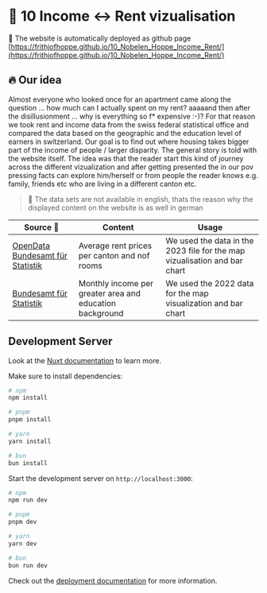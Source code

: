 # :money_with_wings: 10 Income <-> Rent vizualisation


:rocket: The website is automatically deployed as github page [https://frithjofhoppe.github.io/10_Nobelen_Hoppe_Income_Rent/](https://frithjofhoppe.github.io/10_Nobelen_Hoppe_Income_Rent/)

## :fire: Our idea
Almost everyone who looked once for an apartment came along the question ... how much can I actually spent on my rent? aaaaand then after the disillusionment ... why is everything so f* expensive :-)? For that reason we took rent and income data from the swiss federal statistical office and compared the data based on the geographic and the education level of earners in switzerland. Our goal is to find out where housing takes bigger part of the income of people / larger disparity. The general story is told with the website itself. The idea was that the reader start this kind of journey across the different vizualization and after getting presented the in our pov pressing facts can explore him/herself or from people the reader knows e.g. family, friends etc who are living in a different canton etc.

> :rotating_light: The data sets are not available in english, thats the reason why the displayed content on the website is as well in german

| Source :memo:                                                                                                                                                                           | Content                                                  | Usage                                                                     |
| --------------------------------------------------------------------------------------------------------------------------------------------------------------------------------------- | -------------------------------------------------------- | ------------------------------------------------------------------------- |
| [OpenData Bundesamt für Statistik](https://opendata.swiss/de/dataset/durchschnittlicher-mietpreis-in-franken-nach-zimmerzahl-und-kanton3) | Average rent prices per canton and nof rooms             | We used the data in the 2023 file for the map vizualisation and bar chart |
| [Bundesamt für Statistik](https://www.bfs.admin.ch/bfs/de/home/statistiken/arbeit-erwerb/loehne-erwerbseinkommen-arbeitskosten/lohnstruktur/grossregionen.assetdetail.32030272.html)    | Monthly income per greater area and education background | We used the 2022 data for the map visualization and bar chart             |


## Development Server

Look at the [Nuxt documentation](https://nuxt.com/docs/getting-started/introduction) to learn more.

Make sure to install dependencies:

```bash
# npm
npm install

# pnpm
pnpm install

# yarn
yarn install

# bun
bun install
```

Start the development server on `http://localhost:3000`:

```bash
# npm
npm run dev

# pnpm
pnpm dev

# yarn
yarn dev

# bun
bun run dev
```

Check out the [deployment documentation](https://nuxt.com/docs/getting-started/deployment) for more information.



